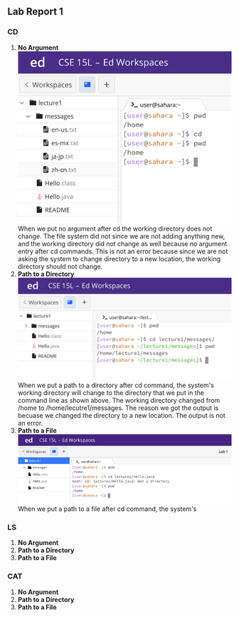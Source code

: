 ## Lab Report 1

### CD
1. **No Argument<br>**
   ![Image](cd_no_args.png)<br>
   When we put no argument after cd the working directory does not change. The file system did not since we are not adding anything new, and the working directory did not change as well because no argument entry after cd commands. This is not an error because since we are not asking the system to change directory to a new location, the working directory should not change. 
2. **Path to a Directory<br>**
   ![Image](cd_dir.png)<br>
   When we put a path to a directory after cd command, the system's working directory will change to the directory that we put in the command line as shown above. The working directory changed from /home to /home/lecutre1/messages. The reason we got the output is becuase we changed the directory to a new location. The output is not an error. 
3. **Path to a File<br>**
   ![Image](cd_file.png)<br>
   When we put a path to a file after cd command, the system's 
### LS
1. **No Argument<br>**
2. **Path to a Directory<br>**
3. **Path to a File<br>**
### CAT
1. **No Argument<br>**
2. **Path to a Directory<br>**
3. **Path to a File<br>**
